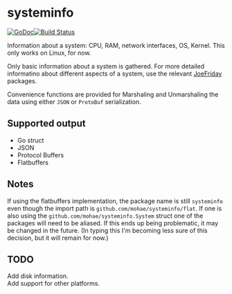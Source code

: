 # systeminfo
[![GoDoc](https://godoc.org/github.com/mohae/systeminfo.svg)](https://godoc.org/github.com/mohae/systeminfo)[![Build Status](https://travis-ci.org/mohae/systeminfo.png)](https://travis-ci.org/mohae/systeminfo)

Information about a system: CPU, RAM, network interfaces, OS, Kernel.  This only works on Linux, for now.

Only basic information about a system is gathered.  For more detailed informatino about different aspects of a system, use the relevant [JoeFriday](https://github.com/mohae/joefriday) packages.

Convenience functions are provided for Marshaling and Unmarshaling the data using either `JSON` or `ProtoBuf` serialization.

## Supported output
* Go struct
* JSON
* Protocol Buffers
* Flatbuffers

## Notes
If using the flatbuffers implementation, the package name is still `systeminfo` even though the import path is `github.com/mohae/systeminfo/flat`.  If one is also using the `github.com/mohae/systeminfo.System` struct one of the packages will need to be aliased.  If this ends up being problematic, it may be changed in the future.  (In typing this I'm becoming less sure of this decision, but it will remain for now.)

## TODO
Add disk information.  
Add support for other platforms.  

